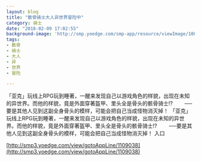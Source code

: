 ```yaml
---
layout: blog
title: "骸骨骑士大人异世界冒险中"
category: 骑士
date: "2018-02-09 17:02:55"
background-image: 'http://smp.yoedge.com/smp-app/resource/viewImage/1003101appline.png'
tags:
- 骸骨
- 骑士
- 大人
- 异
- 世界
- 冒险

---
```

「亚克」玩线上RPG玩到睡著，一醒来发现自己以游戏角色的样貌，出现在未知的异世界。而他的样貌，竟是外面穿著盔甲、里头全是骨头的骸骨骑士!? 　　──要是其他人见到这副全身骨头的模样，可能会把自己当成怪物消灭掉！
「亚克」玩线上RPG玩到睡著，一醒来发现自己以游戏角色的样貌，出现在未知的异世界。而他的样貌，竟是外面穿著盔甲、里头全是骨头的骸骨骑士!? 　　──要是其他人见到这副全身骨头的模样，可能会把自己当成怪物消灭掉！
入口

[http://smp3.yoedge.com/view/gotoAppLine/1109038](http://smp3.yoedge.com/view/gotoAppLine/1109038)

        
